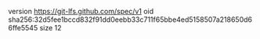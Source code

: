 version https://git-lfs.github.com/spec/v1
oid sha256:32d5fee1bccd832f91dd0eebb33c711f65bbe4ed5158507a218650d66ffe5545
size 12
